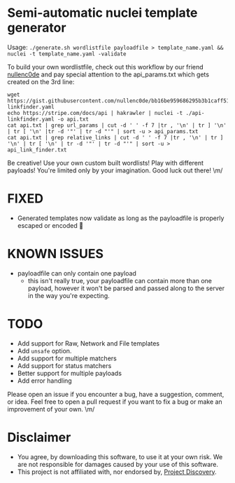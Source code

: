# Semi-automatic nuclei template generator

Usage:
`./generate.sh wordlistfile payloadfile > template_name.yaml && nuclei -t template_name.yaml -validate`

To build your own wordlistfile, check out this workflow by our friend [nullenc0de](https://twitter.com/nullenc0de/status/1423973855941509124) and pay special attention to the api_params.txt which gets created on the 3rd line:
```
wget https://gist.githubusercontent.com/nullenc0de/bb16be959686295b3b1caff519cc3e05/raw/2016dc0e692821ec045edd5ae5c0aba5ec9ec3f1/api-linkfinder.yaml
echo https://stripe.com/docs/api | hakrawler | nuclei -t ./api-linkfinder.yaml -o api.txt
cat api.txt | grep url_params | cut -d ' ' -f 7 |tr , '\n' | tr ] '\n' | tr [ '\n' |tr -d '"' | tr -d "'" | sort -u > api_params.txt
cat api.txt | grep relative_links | cut -d ' ' -f 7 |tr , '\n' | tr ] '\n' | tr [ '\n' | tr -d '"' | tr -d "'" | sort -u > api_link_finder.txt
```

Be creative! Use your own custom built wordlists! Play with different payloads! You're limited only by your imagination. Good luck out there! \m/


# FIXED
* Generated templates now validate as long as the payloadfile is properly escaped or encoded 🥳

# KNOWN ISSUES
* payloadfile can only contain one payload 
    * this isn't really true, your payloadfile can contain more than one payload,
      however it won't be parsed and passed along to the server in the way you're 
      expecting.

# TODO
* Add support for Raw, Network and File templates
* Add `unsafe` option.
* Add support for multiple matchers
* Add support for status matchers
* Better support for multiple payloads
* Add error handling


Please open an issue if you encounter a bug, have a suggestion, comment, or idea. Feel free to open a pull request if you want to fix a bug or make an improvement of your own. \m/

# Disclaimer
* You agree, by downloading this software, to use it at your own risk. We are not responsible for damages caused by your use of this software.
* This project is not affiliated with, nor endorsed by, [Project Discovery](https://github.com/projectdiscovery).
